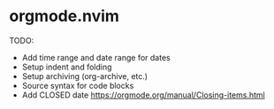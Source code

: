 # orgmode.nvim

TODO:

* Add time range and date range for dates
* Setup indent and folding
* Setup archiving (org-archive, etc.)
* Source syntax for code blocks
* Add CLOSED date https://orgmode.org/manual/Closing-items.html
